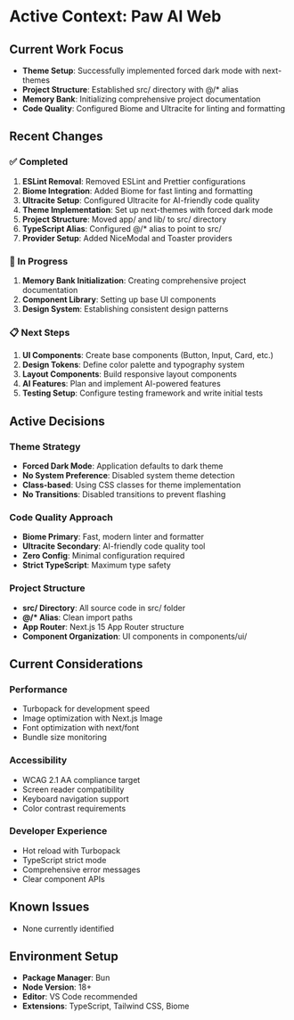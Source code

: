 # Active Context: Paw AI Web

## Current Work Focus

- **Theme Setup**: Successfully implemented forced dark mode with next-themes
- **Project Structure**: Established src/ directory with @/\* alias
- **Memory Bank**: Initializing comprehensive project documentation
- **Code Quality**: Configured Biome and Ultracite for linting and formatting

## Recent Changes

### ✅ Completed

1. **ESLint Removal**: Removed ESLint and Prettier configurations
2. **Biome Integration**: Added Biome for fast linting and formatting
3. **Ultracite Setup**: Configured Ultracite for AI-friendly code quality
4. **Theme Implementation**: Set up next-themes with forced dark mode
5. **Project Structure**: Moved app/ and lib/ to src/ directory
6. **TypeScript Alias**: Configured @/\* alias to point to src/
7. **Provider Setup**: Added NiceModal and Toaster providers

### 🔄 In Progress

1. **Memory Bank Initialization**: Creating comprehensive project documentation
2. **Component Library**: Setting up base UI components
3. **Design System**: Establishing consistent design patterns

### 📋 Next Steps

1. **UI Components**: Create base components (Button, Input, Card, etc.)
2. **Design Tokens**: Define color palette and typography system
3. **Layout Components**: Build responsive layout components
4. **AI Features**: Plan and implement AI-powered features
5. **Testing Setup**: Configure testing framework and write initial tests

## Active Decisions

### Theme Strategy

- **Forced Dark Mode**: Application defaults to dark theme
- **No System Preference**: Disabled system theme detection
- **Class-based**: Using CSS classes for theme implementation
- **No Transitions**: Disabled transitions to prevent flashing

### Code Quality Approach

- **Biome Primary**: Fast, modern linter and formatter
- **Ultracite Secondary**: AI-friendly code quality tool
- **Zero Config**: Minimal configuration required
- **Strict TypeScript**: Maximum type safety

### Project Structure

- **src/ Directory**: All source code in src/ folder
- **@/\* Alias**: Clean import paths
- **App Router**: Next.js 15 App Router structure
- **Component Organization**: UI components in components/ui/

## Current Considerations

### Performance

- Turbopack for development speed
- Image optimization with Next.js Image
- Font optimization with next/font
- Bundle size monitoring

### Accessibility

- WCAG 2.1 AA compliance target
- Screen reader compatibility
- Keyboard navigation support
- Color contrast requirements

### Developer Experience

- Hot reload with Turbopack
- TypeScript strict mode
- Comprehensive error messages
- Clear component APIs

## Known Issues

- None currently identified

## Environment Setup

- **Package Manager**: Bun
- **Node Version**: 18+
- **Editor**: VS Code recommended
- **Extensions**: TypeScript, Tailwind CSS, Biome
